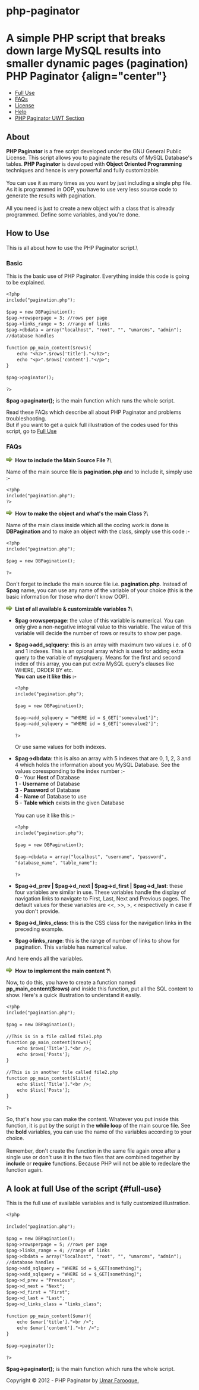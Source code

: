 # php-paginator
A simple PHP script that breaks down large MySQL results into smaller dynamic pages (pagination)
PHP Paginator {align="center"}
=============

-   [Full Use](#full-use)
-   [FAQs](#faqs)
-   [License](license.txt)
-   [Help](#help)
-   [PHP Paginator UWT Section](http://umarwebtechs.com/php-paginator)

About
-----

**PHP Paginator** is a free script developed under the GNU General
Public License. This script allows you to paginate the results of MySQL
Database's tables. **PHP Paginator** is developed with **Object Oriented
Programming** techniques and hence is very powerful and fully
customizable.\
\
 You can use it as many times as you want by just including a single php
file. As it is programmed in OOP, you have to use very less source code
to generate the results with pagination. \
\
 All you need is just to create a new object with a class that is
already programmed. Define some variables, and you're done.

How to Use
----------

This is all about how to use the PHP Paginator script.\

### Basic

This is the basic use of PHP Paginator. Everything inside this code is
going to be explained.

    <?php
    include("pagination.php");

    $pag = new DBPagination();
    $pag->rowsperpage = 3; //rows per page
    $pag->links_range = 5; //range of links
    $pag->dbdata = array("localhost", "root", "", "umarcms", "admin"); //database handles

    function pp_main_content($rows){
        echo "<h2>".$rows['title']."</h2>";
        echo "<p>".$rows['content']."</p>";
    }

    $pag->paginator();

    ?>

**\$pag-\>paginator();** is the main function which runs the whole
script.

Read these FAQs which describe all about PHP Paginator and problems
troubleshooting.\
 But if you want to get a quick full illustration of the codes used for
this script, go to [Full Use](#full-use)

### FAQs

![](arrow.png)  **How to include the Main Source File ?**\

Name of the main source file is **pagination.php** and to include it,
simply use :-

    <?php
    include("pagination.php");
    ?>

![](arrow.png)  **How to make the object and what's the main Class ?**\

Name of the main class inside which all the coding work is done is
**DBPagination** and to make an object with the class, simply use this
code :-

    <?php
    include("pagination.php");

    $pag = new DBPagination();

    ?>

Don't forget to include the main source file i.e. **pagination.php**.
Instead of **\$pag** name, you can use any name of the variable of your
choice (this is the basic information for those who don't know OOP).

![](arrow.png)  **List of all available & customizable variables ?**\

-   **\$pag-\>rowsperpage**: the value of this variable is numerical.
    You can only give a non-negative integral value to this variable.
    The value of this variable will decide the number of rows or results
    to show per page.
-   **\$pag-\>add\_sqlquery**: this is an array with maximum two values
    i.e. of 0 and 1 indexes. This is an opional array which is used for
    adding extra query to the variable of mysqlquery. Means for the
    first and second index of this array, you can put extra MySQL
    query's clauses like WHERE, ORDER BY etc.\
     **You can use it like this :-**

        <?php
        include("pagination.php");

        $pag = new DBPagination();

        $pag->add_sqlquery = "WHERE id = $_GET['somevalue1']";
        $pag->add_sqlquery = "WHERE id = $_GET['somevalue2']";

        ?>

    Or use same values for both indexes.

-   **\$pag-\>dbdata**: this is also an array with 5 indexes that are 0,
    1, 2, 3 and 4 which holds the information about you MySQL Database.
    See the values coressponding to the index number :- \
     **0** - Your **Host** of Database \
     **1** - **Username** of Database \
     **3** - **Password** of Database \
     **4** - **Name** of Database to use \
     **5** - **Table which** exists in the given Database \
    \
     You can use it like this :-

        <?php
        include("pagination.php");

        $pag = new DBPagination();

        $pag->dbdata = array("localhost", "username", "password", "database_name", "table_name");

        ?>

-   **\$pag-\>d\_prev | \$pag-\>d\_next | \$pag-\>d\_first |
    \$pag-\>d\_last**: these four variables are similar in use. These
    variables handle the display of navigation links to navigate to
    First, Last, Next and Previous pages. The default values for these
    variables are \<\<, \>\>, \>, \< respectively in case if you don't
    provide.
-   **\$pag-\>d\_links\_class**: this is the CSS class for the
    navigation links in the preceding example.
-   **\$pag-\>links\_range**: this is the range of number of links to
    show for pagination. This variable has numerical value.

And here ends all the variables.

![](arrow.png)  **How to implement the main content ?**\

Now, to do this, you have to create a function named
**pp\_main\_content(\$rows)** and inside this function, put all the SQL
content to show. Here's a quick illustration to understand it easily.

    <?php
    include("pagination.php");

    $pag = new DBPagination();

    //This is in a file called file1.php
    function pp_main_content($rows){
        echo $rows['Title']."<br />;
        echo $rows['Posts'];
    }

    //This is in another file called file2.php
    function pp_main_content($list){
        echo $list['Title']."<br />;
        echo $list['Posts'];
    }

    ?>

So, that's how you can make the content. Whatever you put inside this
function, it is put by the script in the **while loop** of the main
source file. See the **bold** variables, you can use the name of the
variables according to your choice.\
\
 Remember, don't create the function in the same file again once after a
single use or don't use it in the two files that are combined together
by **include** or **require** functions. Because PHP will not be able to
redeclare the function again.

A look at full Use of the script {#full-use}
--------------------------------

This is the full use of available variables and is fully customized
illustration.

    <?php

    include("pagination.php");

    $pag = new DBPagination();
    $pag->rowsperpage = 5; //rows per page
    $pag->links_range = 4; //range of links
    $pag->dbdata = array("localhost", "root", "", "umarcms", "admin"); //database handles
    $pag->add_sqlquery = "WHERE id = $_GET[something]";
    $pag->add_sqlquery = "WHERE id = $_GET[something]";
    $pag->d_prev = "Previous";
    $pag->d_next = "Next"; 
    $pag->d_first = "First";
    $pag->d_last = "Last";
    $pag->d_links_class = "links_class";

    function pp_main_content($umar){
        echo $umar['title']."<br />";
        echo $umar['content']."<br />";   
    }

    $pag->paginator();

    ?>

**\$pag-\>paginator();** is the main function which runs the whole
script.

Copyright © 2012 - PHP Paginator by [Umar
Farooque.](http://codeforeal.com)
